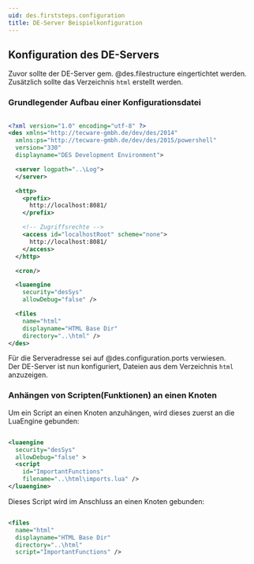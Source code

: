 ```yaml
---
uid: des.firststeps.configuration
title: DE-Server Beispielkonfiguration
---
```


## Konfiguration des DE-Servers

Zuvor sollte der DE-Server gem. @des.filestructure eingertichtet werden. Zusätzlich sollte das Verzeichnis `html` erstellt werden.

### Grundlegender Aufbau einer Konfigurationsdatei

```xml

<?xml version="1.0" encoding="utf-8" ?>
<des xmlns="http://tecware-gmbh.de/dev/des/2014"
  xmlns:ps="http://tecware-gmbh.de/dev/des/2015/powershell"
  version="330"
  displayname="DES Development Environment">

  <server logpath="..\Log">
  </server>

  <http>
    <prefix>
      http://localhost:8081/
    </prefix>

    <!-- Zugriffsrechte -->
    <access id="localhostRoot" scheme="none">
      http://localhost:8081/
    </access>
  </http>

  <cron/>

  <luaengine
    security="desSys"
    allowDebug="false" />

  <files
    name="html"
    displayname="HTML Base Dir"
    directory="..\html" />
</des>

```

Für die Serveradresse sei auf @des.configuration.ports verwiesen.  
Der DE-Server ist nun konfiguriert, Dateien aus dem Verzeichnis `html` anzuzeigen.

### Anhängen von Scripten(Funktionen) an einen Knoten

Um ein Script an einen Knoten anzuhängen, wird dieses zuerst an die LuaEngine gebunden:

```xml

<luaengine
  security="desSys"
  allowDebug="false" >
  <script
    id="ImportantFunctions"
    filename="..\html\imports.lua" />
</luaengine>

```

Dieses Script wird im Anschluss an einen Knoten gebunden:

```xml

<files
  name="html"
  displayname="HTML Base Dir"
  directory="..\html"
  script="ImportantFunctions" />

```